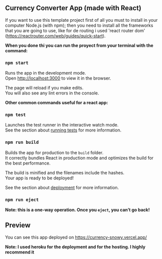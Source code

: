 ## Currency Converter App (made with React)


If you want to use this template project first of all you must to install in your computer Node.js (with npm); then you need to install all the frameworks that you are going to use, like for de routing i used 'react router dom' (https://reactrouter.com/web/guides/quick-start).   

**When you done thi you can run the proyect from your terminal with the command:**

### `npm start`

Runs the app in the development mode.<br />
Open [http://localhost:3000](http://localhost:3000) to view it in the browser.

The page will reload if you make edits.<br />
You will also see any lint errors in the console.

**Other common commands useful for a react app:**

### `npm test`

Launches the test runner in the interactive watch mode.<br />
See the section about [running tests](https://facebook.github.io/create-react-app/docs/running-tests) for more information.

### `npm run build`

Builds the app for production to the `build` folder.<br />
It correctly bundles React in production mode and optimizes the build for the best performance.

The build is minified and the filenames include the hashes.<br />
Your app is ready to be deployed!

See the section about [deployment](https://facebook.github.io/create-react-app/docs/deployment) for more information.

### `npm run eject`

**Note: this is a one-way operation. Once you `eject`, you can’t go back!**

## Preview

You can see this app deployed on https://currency-snowy.vercel.app/

**Note: I used heroku for the deployment and for the hosting. I highly recommend it**

